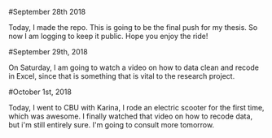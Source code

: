 #September 28th 2018

Today, I made the repo. This is going to be the final push for my thesis. So now I am logging to keep it public. Hope you enjoy the ride!


#September 29th, 2018

On Saturday, I am going to watch a video on how to data clean and recode in Excel, since that is something that is vital to the research project.


#October 1st, 2018

Today, I went to CBU with Karina, I rode an electric scooter for the first time, which was awesome. I finally watched that video on how to recode data, but i'm still entirely sure. I'm going to consult more tomorrow.
